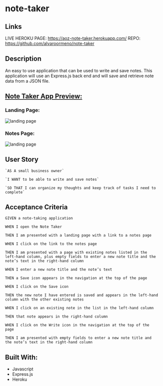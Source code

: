 # note-taker

## Links
LIVE HEROKU PAGE: https://aoz-note-taker.herokuapp.com/
REPO: https://github.com/alvaroormeno/note-taker

## Description
An easy to use application that can be used to write and save notes. 
This application will use an Express.js back end and will save and retrieve note data from a JSON file.

## <u>Note Taker App Preview:</u>

### Landing Page:

<img src="assets\landing-page.png" alt="landing page" />

### Notes Page:

<img src="assets\notes-page.png" alt="landing page" />

## User Story
```
`AS A small business owner`

`I WANT to be able to write and save notes`

`SO THAT I can organize my thoughts and keep track of tasks I need to complete`
```

## Acceptance Criteria
```
GIVEN a note-taking application

WHEN I open the Note Taker

THEN I am presented with a landing page with a link to a notes page

WHEN I click on the link to the notes page

THEN I am presented with a page with existing notes listed in the left-hand column, plus empty fields to enter a new note title and the note’s text in the right-hand column

WHEN I enter a new note title and the note’s text

THEN a Save icon appears in the navigation at the top of the page

WHEN I click on the Save icon

THEN the new note I have entered is saved and appears in the left-hand column with the other existing notes

WHEN I click on an existing note in the list in the left-hand column

THEN that note appears in the right-hand column

WHEN I click on the Write icon in the navigation at the top of the page

THEN I am presented with empty fields to enter a new note title and the note’s text in the right-hand column
```

## Built With:
* Javascript
* Express.js
* Heroku